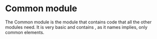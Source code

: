 # Common module

The Common module is the module that contains code that all the other modules need. It is very basic and contains
, as it names implies, only common elements.